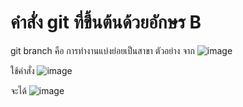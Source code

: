 # คำสั่ง git ที่ขึ้นต้นด้วยอักษร B
git branch คือ การทำงานแบ่งย่อยเป็นสาขา
ตัวอย่าง 
จาก ![image](https://github.com/KanyakornPuengmon/Git_A-Z_Mission_65030018/assets/144195697/01a4974e-ddb8-4407-94cd-2984d4cd9208)


ใช้คำสั่ง ![image](https://github.com/KanyakornPuengmon/Git_A-Z_Mission_65030018/assets/144195697/9cf3b383-9a62-43fc-8c73-143471ed7365)


จะได้ ![image](https://github.com/KanyakornPuengmon/Git_A-Z_Mission_65030018/assets/144195697/c0dfc22e-7a82-422d-9b99-8c4e2b33296b)

